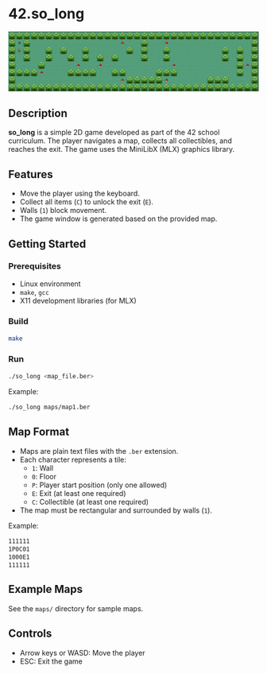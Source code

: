 # 42.so_long

![Game Demo](game.gif)

## Description

**so_long** is a simple 2D game developed as part of the 42 school curriculum. The player navigates a map, collects all collectibles, and reaches the exit. The game uses the MiniLibX (MLX) graphics library.

## Features
- Move the player using the keyboard.
- Collect all items (`C`) to unlock the exit (`E`).
- Walls (`1`) block movement.
- The game window is generated based on the provided map.

## Getting Started

### Prerequisites
- Linux environment
- `make`, `gcc`
- X11 development libraries (for MLX)

### Build
```bash
make
```

### Run
```bash
./so_long <map_file.ber>
```
Example:
```bash
./so_long maps/map1.ber
```

## Map Format
- Maps are plain text files with the `.ber` extension.
- Each character represents a tile:
  - `1`: Wall
  - `0`: Floor
  - `P`: Player start position (only one allowed)
  - `E`: Exit (at least one required)
  - `C`: Collectible (at least one required)
- The map must be rectangular and surrounded by walls (`1`).

Example:
```
111111
1P0C01
1000E1
111111
```

## Example Maps
See the `maps/` directory for sample maps.

## Controls
- Arrow keys or WASD: Move the player
- ESC: Exit the game
